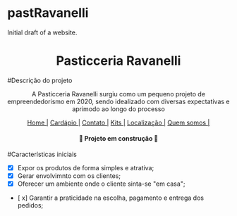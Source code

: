 # pastRavanelli
Initial draft of a website.

<h1 align="center">Pasticceria Ravanelli</h1>

#Descrição do projeto
<p align = "center"> A Pasticceria Ravanelli surgiu como um pequeno projeto de empreendedorismo em 2020, sendo idealizado com diversas expectativas e aprimodo ao longo do processo </p>

<p align = "center">
			<a href="index.html"> Home |</a>
			<a href="cardapio.html"> Cardápio |</a>
			<a href="contato.html"> Contato |</a>
			<a href="kit.html"> Kits |</a>
			<a href="localizacao.html"> Localização |</a>
			<a href="quem-somos.html"> Quem somos |</a>
</p>

<h4 align="center">
  🚧 Projeto em construção 🚧
</h4>

#Características iniciais

- [x] Expor os produtos de forma simples e atrativa;
- [x] Gerar envolvimnto com os clientes;
- [x] Oferecer um ambiente onde o cliente sinta-se "em casa";
- [ x] Garantir a praticidade na escolha, pagamento e entrega dos pedidos;
